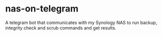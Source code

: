 # nas-on-telegram
A telegram bot that communicates with my Synology NAS to run backup, integrity check and scrub commands and get results.
